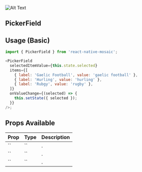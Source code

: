 ![Alt Text](https://drive.google.com/uc?export=view&id=)

## PickerField

## Usage (Basic)

```js
import { PickerField } from 'react-native-mosaic';

<PickerField
  selectedItemValue={this.state.selected}
  items={[
    { label: 'Gaelic Football', value: 'gaelic football' },
    { label: 'Hurling', value: 'hurling' },
    { label: 'Rubgy', value: 'rugby' },
  ]}
  onValueChange={(selected) => {
    this.setState({ selected });
  }}
/>;
```

## Props Available

| Prop | Type | Description |
| ---- | ---- | ----------- |
| ``   | ``   | .           |
| ``   | ``   | .           |
| ``   | ``   | .           |
